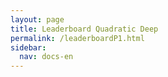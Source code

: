 ```yaml
---
layout: page
title: Leaderboard Quadratic Deep
permalink: /leaderboardP1.html
sidebar:
  nav: docs-en
---
```


<script>
window.onload = function () {

  var chart1 = new CanvasJS.Chart("P1_Train_Loss", {
    zoomEnabled: true,
    theme:"light2",
  	animationEnabled: true,
  	title:{
  		text: "Train Loss Quadratic Deep"
  	},
  	axisY :{
  		includeZero: false,
  		title: "Loss"
  	},
    axisX: {
  		title: "Epoch"
  	},
  	toolTip: {
  		shared: "true"
  	},
  	legend:{
  		cursor:"pointer",
  		itemclick : toggleDataSeries1
  	},
  	data: [{
  		type: "spline",
  		visible: true,
  		showInLegend: true,
  		name: "SGD",
  		dataPoints: [
      { y: 353.55887233189173  },
      { y: 103.25334025791715  },
      { y: 100.82564653669087  },
      { y: 98.77339324951171  },
      { y: 97.03137305123467  },
      { y: 95.54859542846681  },
      { y: 94.28285576956613  },
      { y: 93.19917308262416  },
      { y: 92.26852242606027  },
      { y: 91.46677638462612  },
      { y: 90.77386540004186  },
      { y: 90.1730589730399  },
      { y: 89.65039313180105  },
      { y: 89.19419413975307  },
      { y: 88.7946779523577  },
      { y: 88.44364351545063  },
      { y: 88.13418818882533  },
      { y: 87.86049662998745  },
      { y: 87.61766139439175  },
      { y: 87.40152914864677  },
      { y: 87.20857271466936  },
      { y: 87.03579799107143  },
      { y: 86.88064880371093  },
      { y: 86.7409445626395  },
      { y: 86.61481137956892  },
      { y: 86.50064174107143  },
      { y: 86.39704971313476  },
      { y: 86.30283998761858  },
      { y: 86.21697082519532  },
      { y: 86.13854304722378  },
      { y: 86.06676733834402  },
      { y: 86.00095748901367  },
      { y: 85.94050979614256  },
      { y: 85.88489368983677  },
      { y: 85.83364203316825  },
      { y: 85.78634098597935  },
      { y: 85.74261986868723  },
      { y: 85.70215944562639  },
      { y: 85.66466380528041  },
      { y: 85.62987191336495  },
      { y: 85.59755597795758  },
      { y: 85.56750085013253  },
      { y: 85.53952080862864  },
      { y: 85.51344724382673  },
      { y: 85.48912495204381  },
      { y: 85.46641453334263  },
      { y: 85.44519032069614  },
      { y: 85.42533711024693  },
      { y: 85.406751033238  },
      { y: 85.38933661324637  },
      { y: 85.37300556727817  },
      { y: 85.35768160138812  },
      { y: 85.3432880946568  },
      { y: 85.32975910731724  },
      { y: 85.31703469412666  },
      { y: 85.3050565447126  },
      { y: 85.2937737601144  },
      { y: 85.28313860212054  },
      { y: 85.27310791015626  },
      { y: 85.26363677978516  },
      { y: 85.25469131469725  },
      { y: 85.24623707362582  },
      { y: 85.23823907034736  },
      { y: 85.23066918509349  },
      { y: 85.22349897112164  },
      { y: 85.21670554024833  },
      { y: 85.21026120867049  },
      { y: 85.20414712088449  },
      { y: 85.19833984375  },
      { y: 85.19282172066825  },
      { y: 85.1875762939453  },
      { y: 85.18258481706891  },
      { y: 85.17783257620675  },
      { y: 85.17330616542272  },
      { y: 85.16899152483259  },
      { y: 85.16487710135323  },
      { y: 85.16094818115234  },
      { y: 85.15719898768833  },
      { y: 85.15361426217216  },
      { y: 85.15018920898439  },
      { y: 85.1469108581543  },
      { y: 85.14377256120954  },
      { y: 85.14076538085938  },
      { y: 85.13788615635463  },
      { y: 85.13512442452569  },
      { y: 85.13247419084823  },
      { y: 85.1299298967634  },
      { y: 85.12748740059989  },
      { y: 85.12513841901507  },
      { y: 85.12287935529437  },
      { y: 85.12070672171457  },
      { y: 85.1186156136649  },
      { y: 85.11659970964703  },
      { y: 85.11465988159179  },
      { y: 85.1127881731306  },
      { y: 85.11098294939313  },
      { y: 85.109241267613  },
      { y: 85.10755865914481  },
      { y: 85.10593327113561  },
      { y: 85.10436346871512  },
      { y: 85.10284412928989  },
  		]
  	},
  	{
  		type: "spline",
  		showInLegend: true,
  		visible: true,
  		name: "Momentum",
  		dataPoints: [
      { y: 353.55887233189173  },
      { y: 266.9059960501535  },
      { y: 137.66128245762417  },
      { y: 151.86495731898717  },
      { y: 200.18267168317522  },
      { y: 217.3509735107422  },
      { y: 180.33151005336217  },
      { y: 138.3656345912388  },
      { y: 163.554046194894  },
      { y: 166.93055180140902  },
      { y: 133.7752826145717  },
      { y: 152.91504625592913  },
      { y: 170.8464586530413  },
      { y: 143.04455370221817  },
      { y: 118.26481770106723  },
      { y: 111.68779285975866  },
      { y: 133.50297906058174  },
      { y: 155.86338915143693  },
      { y: 128.73816125052315  },
      { y: 100.01416386195592  },
      { y: 110.17451738630022  },
      { y: 123.21340898786272  },
      { y: 125.33240378243583  },
      { y: 115.6369527544294  },
      { y: 99.51328855242048  },
      { y: 102.59872349330355  },
      { y: 110.64678922380719  },
      { y: 105.26671360560825  },
      { y: 105.70133252825056  },
      { y: 107.48072193690709  },
      { y: 99.70951232910156  },
      { y: 95.94833286830358  },
      { y: 96.97229679652621  },
      { y: 100.87752184186664  },
      { y: 104.28951198032925  },
      { y: 95.45869859967914  },
      { y: 88.23839056832449  },
      { y: 94.53720550537109  },
      { y: 98.40207366943359  },
      { y: 95.73168552943639  },
      { y: 92.73087496076312  },
      { y: 89.82379510062081  },
      { y: 90.58124476841517  },
      { y: 92.38111659458704  },
      { y: 91.30363322666713  },
      { y: 91.69656437465122  },
      { y: 91.13393990652902  },
      { y: 87.79922278267996  },
      { y: 88.22444468906949  },
      { y: 90.56267307826451  },
      { y: 90.2280770438058  },
      { y: 88.84206248692104  },
      { y: 87.12327532087053  },
      { y: 86.81707404000419  },
      { y: 88.42214856828963  },
      { y: 88.53778403145927  },
      { y: 87.54686028616769  },
      { y: 87.22026127406528  },
      { y: 86.6068731035505  },
      { y: 86.39594334193637  },
      { y: 87.14187534877233  },
      { y: 87.18864266531808  },
      { y: 86.66567927769252  },
      { y: 86.19476078578404  },
      { y: 85.66544145856587  },
      { y: 86.0932322910854  },
      { y: 86.75147051130023  },
      { y: 86.31361737932478  },
      { y: 85.72826570783342  },
      { y: 85.42756631033761  },
      { y: 85.52897872924804  },
      { y: 86.0704992021833  },
      { y: 85.9434730529785  },
      { y: 85.37865883963448  },
      { y: 85.35131803240095  },
      { y: 85.45351420811244  },
      { y: 85.4138060433524  },
      { y: 85.45559419904436  },
      { y: 85.41224147251674  },
      { y: 85.32801273890902  },
      { y: 85.21888907296318  },
      { y: 85.01237607683454  },
      { y: 85.1706523350307  },
      { y: 85.4574188232422  },
      { y: 85.22767933436803  },
      { y: 84.91582303728377  },
      { y: 84.94366880144392  },
      { y: 85.12623596191406  },
      { y: 85.21065128871373  },
      { y: 85.05141307285854  },
      { y: 84.89034870692662  },
      { y: 84.94985035487585  },
      { y: 85.02860194614956  },
      { y: 84.97345330374583  },
      { y: 84.9444595336914  },
      { y: 84.9676612854004  },
      { y: 84.92253417968752  },
      { y: 84.87767693655833  },
      { y: 84.8706151689802  },
      { y: 84.9112073625837  },
      { y: 84.95579637799943  },
  		]
  	},
  	{
  		type: "spline",
  		showInLegend: true,
      visible: true,
  		name: "Adam",
  		dataPoints: [
      { y: 353.55887233189173  },
      { y: 140.09020276750834  },
      { y: 108.38200825282506  },
      { y: 117.7900531223842  },
      { y: 105.64454705374581  },
      { y: 99.19034347534179  },
      { y: 99.13356650216238  },
      { y: 96.25341720581055  },
      { y: 94.6547374180385  },
      { y: 93.67200720650808  },
      { y: 92.49487958635603  },
      { y: 91.70707397460936  },
      { y: 90.95823843819755  },
      { y: 90.32571857997348  },
      { y: 89.78018515450614  },
      { y: 89.29480220249721  },
      { y: 88.87237527029855  },
      { y: 88.49451522827147  },
      { y: 88.15999853951591  },
      { y: 87.86098927089147  },
      { y: 87.59349931989398  },
      { y: 87.35308325631277  },
      { y: 87.13678327287946  },
      { y: 86.9416363307408  },
      { y: 86.7652684892927  },
      { y: 86.60552313668386  },
      { y: 86.46058458600724  },
      { y: 86.32892488752094  },
      { y: 86.20913096836634  },
      { y: 86.09998430524553  },
      { y: 86.00043029785155  },
      { y: 85.9095296587263  },
      { y: 85.8264410836356  },
      { y: 85.75042386736189  },
      { y: 85.68081599644252  },
      { y: 85.61702510288782  },
      { y: 85.55851800101144  },
      { y: 85.50481491088867  },
      { y: 85.45548716953822  },
      { y: 85.41014622279575  },
      { y: 85.36843817574638  },
      { y: 85.33004553658621  },
      { y: 85.2946781703404  },
      { y: 85.2620743887765  },
      { y: 85.23199615478515  },
      { y: 85.20422690255302  },
      { y: 85.17857022966658  },
      { y: 85.1548447745187  },
      { y: 85.13288977486748  },
      { y: 85.11255547659738  },
      { y: 85.09370891026087  },
      { y: 85.07622637067523  },
      { y: 85.05999221801758  },
      { y: 85.04490716116769  },
      { y: 85.03087757655553  },
      { y: 85.01781899588448  },
      { y: 85.00565338134764  },
      { y: 84.99430858067103  },
      { y: 84.98372323172434  },
      { y: 84.9738329206194  },
      { y: 84.96458914620537  },
      { y: 84.95594024658203  },
      { y: 84.94784033639093  },
      { y: 84.94024919782366  },
      { y: 84.93312868390764  },
      { y: 84.92644348144532  },
      { y: 84.92016350882395  },
      { y: 84.91425824846542  },
      { y: 84.90870012555804  },
      { y: 84.9034665788923  },
      { y: 84.89853352137973  },
      { y: 84.89388013567245  },
      { y: 84.8894885471889  },
      { y: 84.88533739362444  },
      { y: 84.88141446794782  },
      { y: 84.87770418439592  },
      { y: 84.87419052124022  },
      { y: 84.87086203438895  },
      { y: 84.86770586286272  },
      { y: 84.86471121651786  },
      { y: 84.86186839512418  },
      { y: 84.85916704450334  },
      { y: 84.85660040719168  },
      { y: 84.85415867396762  },
      { y: 84.85183323451452  },
      { y: 84.84961863926478  },
      { y: 84.8475093296596  },
      { y: 84.84549636840819  },
      { y: 84.84357637677874  },
      { y: 84.84174259730747  },
      { y: 84.83999077933176  },
      { y: 84.83831656319754  },
      { y: 84.83671471732004  },
      { y: 84.83518229893276  },
      { y: 84.83371407645089  },
      { y: 84.83230852399554  },
      { y: 84.83095866612025  },
      { y: 84.82966635567801  },
      { y: 84.8284265790667  },
      { y: 84.82723530360632  },
      { y: 84.82609143938338  },
  		]
  	},
  	// {
  	// 	type: "rangeArea",
  	// 	showInLegend: false,
  	// 	visible: true,
  	// 	name: "MomentumCI",
    //   markerSize: 0,
  	// 	lineThickness: 0,
    //   toolTipContent: null,
  	// 	dataPoints: [
  	// 		{ y: [3.96, 3.76] },
  	// 		{ y: [3.86, 3.76] },
    //     { y: [3.96, 3.76] },
    //     { y: [3.96, 3.76] },
    //     { y: [3.96, 3.76] },
    //     { y: [3.96, 3.76] },
    //     { y: [3.96, 3.76] },
    //     { y: [3.96, 3.76] },
    //     { y: [3.96, 3.76] },
    //     { y: [3.96, 3.76] }
  	// 	]
  	// },
    ]
  });
  chart1.render();

  function toggleDataSeries1(e) {
  	if (typeof(e.dataSeries.visible) === "undefined" || e.dataSeries.visible ){
  		e.dataSeries.visible = false;
      // if (e.dataSeriesIndex == 1){e.chart.options.data[0].visible=false}; # To hide multiple charts
  	} else {
  		e.dataSeries.visible = true;
  	}
  	chart1.render();
  }

var chart2 = new CanvasJS.Chart("P1_Test_Loss", {
  zoomEnabled: true,
  theme:"light2",
	animationEnabled: true,
	title:{
		text: "Test Loss Quadratic Deep"
	},
	axisY :{
		includeZero: false,
		title: "Loss"
	},
  axisX: {
		title: "Epoch"
	},
	toolTip: {
		shared: "true"
	},
	legend:{
		cursor:"pointer",
		itemclick : toggleDataSeries2
	},
	data: [{
		type: "spline",
		visible: true,
		showInLegend: true,
		name: "SGD",
		dataPoints: [
    { y: 353.4467642647879  },
    { y: 105.33041959490095  },
    { y: 102.9216447012765  },
    { y: 100.88787514822822  },
    { y: 99.16266468593052  },
    { y: 97.69517266409737  },
    { y: 96.44333463396345  },
    { y: 95.37229494367327  },
    { y: 94.4531390598842  },
    { y: 93.66185019356864  },
    { y: 92.97844783238001  },
    { y: 92.38628932407923  },
    { y: 91.87148677280972  },
    { y: 91.42243750435964  },
    { y: 91.02942461286271  },
    { y: 90.68429903302874  },
    { y: 90.38021512712751  },
    { y: 90.11140703473772  },
    { y: 89.87300981794085  },
    { y: 89.66090905325753  },
    { y: 89.47161494663784  },
    { y: 89.30216685703823  },
    { y: 89.1500386919294  },
    { y: 89.0130758013044  },
    { y: 88.88943056379046  },
    { y: 88.77751737322126  },
    { y: 88.67597133091519  },
    { y: 88.58361533028739  },
    { y: 88.49942539760045  },
    { y: 88.42251793997627  },
    { y: 88.35211813790457  },
    { y: 88.28755133492606  },
    { y: 88.22822745186943  },
    { y: 88.17362518310546  },
    { y: 88.12328632899693  },
    { y: 88.07680729457311  },
    { y: 88.03382971627371  },
    { y: 87.99403250558036  },
    { y: 87.95713272094727  },
    { y: 87.92287608555384  },
    { y: 87.89103589739119  },
    { y: 87.86140812465123  },
    { y: 87.83380661010742  },
    { y: 87.80806764875139  },
    { y: 87.78404181344169  },
    { y: 87.76159253801619  },
    { y: 87.74059688023159  },
    { y: 87.72094519478934  },
    { y: 87.70253317696708  },
    { y: 87.68526785714286  },
    { y: 87.6690658569336  },
    { y: 87.65384990147183  },
    { y: 87.63954533168247  },
    { y: 87.62609154837472  },
    { y: 87.61342577253069  },
    { y: 87.60149503435409  },
    { y: 87.59024549211775  },
    { y: 87.57963409423829  },
    { y: 87.56961539132254  },
    { y: 87.56015069144112  },
    { y: 87.55120348249162  },
    { y: 87.54273877825057  },
    { y: 87.53472475324358  },
    { y: 87.52713459559848  },
    { y: 87.5199376787458  },
    { y: 87.51311231340681  },
    { y: 87.50663321358817  },
    { y: 87.50048010689872  },
    { y: 87.49463272094727  },
    { y: 87.48907002040318  },
    { y: 87.4837778363909  },
    { y: 87.47873862130301  },
    { y: 87.47393624441965  },
    { y: 87.46935849870955  },
    { y: 87.46499099731444  },
    { y: 87.46082186017718  },
    { y: 87.45684062412806  },
    { y: 87.45303540910993  },
    { y: 87.44939629690988  },
    { y: 87.44591522216795  },
    { y: 87.44257965087891  },
    { y: 87.43938620431082  },
    { y: 87.43632463727678  },
    { y: 87.43338841029575  },
    { y: 87.43057076590401  },
    { y: 87.42786723545619  },
    { y: 87.4252679007394  },
    { y: 87.42276927403041  },
    { y: 87.42036655970982  },
    { y: 87.41805507114957  },
    { y: 87.41582968575615  },
    { y: 87.41368517194475  },
    { y: 87.41161902291432  },
    { y: 87.40962731497629  },
    { y: 87.40770536150251  },
    { y: 87.40585000174386  },
    { y: 87.40405883789063  },
    { y: 87.4023290361677  },
    { y: 87.40065656389508  },
    { y: 87.39903891427176  },
    { y: 87.39747445242745  },
		]
	},
	{
		type: "spline",
		showInLegend: true,
		visible: true,
		name: "Momentum",
		dataPoints: [
    { y: 353.4467642647879  },
    { y: 271.1579857962472  },
    { y: 137.8846156529018  },
    { y: 154.9484159197126  },
    { y: 203.0399913242885  },
    { y: 217.38095833914622  },
    { y: 185.7894282749721  },
    { y: 138.09225485665456  },
    { y: 167.1742468697684  },
    { y: 170.0439939226423  },
    { y: 134.2614283970424  },
    { y: 157.8357173374721  },
    { y: 171.11030840192524  },
    { y: 146.76621725899832  },
    { y: 120.41600559779576  },
    { y: 112.91433933803015  },
    { y: 137.78782828194753  },
    { y: 155.80048217773438  },
    { y: 132.47181069510324  },
    { y: 101.9534560067313  },
    { y: 111.34887619018555  },
    { y: 126.89882899693082  },
    { y: 126.2056413922991  },
    { y: 118.68732070922852  },
    { y: 101.31398969377791  },
    { y: 105.05493676321848  },
    { y: 113.17574659075055  },
    { y: 106.77102148873466  },
    { y: 109.384315599714  },
    { y: 108.5147054399763  },
    { y: 102.72710233415876  },
    { y: 98.60025874546595  },
    { y: 98.2775924682617  },
    { y: 104.4419664655413  },
    { y: 105.60211279732842  },
    { y: 98.29235414777483  },
    { y: 90.47884750366211  },
    { y: 96.31167046683176  },
    { y: 101.61056158883231  },
    { y: 96.86492418561662  },
    { y: 95.80358439854214  },
    { y: 91.97592980521065  },
    { y: 92.23693106515069  },
    { y: 95.61073390415737  },
    { y: 92.81700079781669  },
    { y: 94.30854230608257  },
    { y: 93.52180034092494  },
    { y: 89.84988752092636  },
    { y: 90.79398106166295  },
    { y: 92.60911494663783  },
    { y: 92.81763589041574  },
    { y: 90.85489730834959  },
    { y: 89.57344567435129  },
    { y: 89.13499734061106  },
    { y: 90.48401434762137  },
    { y: 91.10206516810825  },
    { y: 89.52324164254324  },
    { y: 89.74025290352957  },
    { y: 88.6963011605399  },
    { y: 88.7050198146275  },
    { y: 89.60768454415458  },
    { y: 89.06379089355468  },
    { y: 89.44874758039201  },
    { y: 88.13608561924526  },
    { y: 88.0054183959961  },
    { y: 88.69593244280134  },
    { y: 88.56201814923968  },
    { y: 89.09062543596539  },
    { y: 87.7674318586077  },
    { y: 87.71219351632254  },
    { y: 88.08221817016602  },
    { y: 87.98219855172293  },
    { y: 88.5960812159947  },
    { y: 87.43458895002092  },
    { y: 87.65222505841938  },
    { y: 87.9144137791225  },
    { y: 87.38390415736606  },
    { y: 88.03269871303014  },
    { y: 87.51916536603655  },
    { y: 87.59247022356305  },
    { y: 87.66443230765208  },
    { y: 87.09077998570032  },
    { y: 87.60463997977122  },
    { y: 87.70539899553572  },
    { y: 87.48694588797431  },
    { y: 87.25877107892717  },
    { y: 87.21022785731724  },
    { y: 87.42969927106586  },
    { y: 87.48632223946706  },
    { y: 87.38360366821288  },
    { y: 87.12382649012974  },
    { y: 87.29093420846121  },
    { y: 87.282373046875  },
    { y: 87.25665697370256  },
    { y: 87.27858145577567  },
    { y: 87.14591554914202  },
    { y: 87.34163600376675  },
    { y: 87.05454330444336  },
    { y: 87.16285738263812  },
    { y: 87.31436146327428  },
    { y: 87.04504100254604  },
		]
	},
	{
		type: "spline",
		showInLegend: true,
    visible: true,
		name: "Adam",
		dataPoints: [
    { y: 353.4467642647879  },
    { y: 141.82456316266743  },
    { y: 110.82862200055804  },
    { y: 120.07771606445313  },
    { y: 107.79111502511162  },
    { y: 101.35434047154018  },
    { y: 101.23110667637415  },
    { y: 98.36140267508371  },
    { y: 96.88731536865235  },
    { y: 95.93683035714287  },
    { y: 94.73043986729213  },
    { y: 93.94866747174945  },
    { y: 93.21465999058316  },
    { y: 92.60011771065848  },
    { y: 92.06774150303433  },
    { y: 91.57962057931084  },
    { y: 91.16114087785994  },
    { y: 90.79154096330915  },
    { y: 90.45996987479074  },
    { y: 90.16360048566547  },
    { y: 89.89778376988002  },
    { y: 89.6590688432966  },
    { y: 89.44498846871511  },
    { y: 89.25066539219448  },
    { y: 89.07489384242464  },
    { y: 88.9159570966448  },
    { y: 88.77147020612443  },
    { y: 88.6400211879185  },
    { y: 88.52030116489956  },
    { y: 88.41114316667827  },
    { y: 88.31147591727122  },
    { y: 88.22032634190153  },
    { y: 88.13692092895508  },
    { y: 88.06052921840123  },
    { y: 87.99048222133092  },
    { y: 87.92619596208846  },
    { y: 87.8671606881278  },
    { y: 87.8128998892648  },
    { y: 87.76298326764787  },
    { y: 87.71703611101422  },
    { y: 87.67470714024135  },
    { y: 87.63568322317941  },
    { y: 87.59967989240374  },
    { y: 87.56643818446568  },
    { y: 87.53572278703962  },
    { y: 87.50731920514788  },
    { y: 87.4810320172991  },
    { y: 87.4566868373326  },
    { y: 87.43412050519672  },
    { y: 87.41318555559431  },
    { y: 87.39374760219029  },
    { y: 87.37568631853375  },
    { y: 87.35888878958568  },
    { y: 87.34325408935548  },
    { y: 87.3286869594029  },
    { y: 87.31510522024972  },
    { y: 87.3024314880371  },
    { y: 87.29059448242187  },
    { y: 87.27952924455914  },
    { y: 87.26917681012836  },
    { y: 87.259483228411  },
    { y: 87.2503996712821  },
    { y: 87.24188079833985  },
    { y: 87.23388388497487  },
    { y: 87.22637176513672  },
    { y: 87.21930934361049  },
    { y: 87.21266457693918  },
    { y: 87.20640771048409  },
    { y: 87.2005109514509  },
    { y: 87.19495119367326  },
    { y: 87.18970565795898  },
    { y: 87.18474894932336  },
    { y: 87.18006580897739  },
    { y: 87.17563814435685  },
    { y: 87.17144601004465  },
    { y: 87.16747567313058  },
    { y: 87.16371220179965  },
    { y: 87.160145677839  },
    { y: 87.15676095145089  },
    { y: 87.15354646955218  },
    { y: 87.15049057006836  },
    { y: 87.14758889334543  },
    { y: 87.14482628958567  },
    { y: 87.14219687325614  },
    { y: 87.13969257899694  },
    { y: 87.1373057774135  },
    { y: 87.13503036499023  },
    { y: 87.13285838535855  },
    { y: 87.13078558785574  },
    { y: 87.128804234096  },
    { y: 87.12691345214843  },
    { y: 87.12510354178293  },
    { y: 87.12337275913782  },
    { y: 87.12171478271486  },
    { y: 87.12012721470424  },
    { y: 87.1186067853655  },
    { y: 87.11714782714844  },
    { y: 87.11574914114816  },
    { y: 87.11440669468472  },
    { y: 87.11311754499164  },
    { y: 87.11188027518135  },
		]
	},
	// {
	// 	type: "rangeArea",
	// 	showInLegend: false,
	// 	visible: true,
	// 	name: "MomentumCI",
  //   markerSize: 0,
	// 	lineThickness: 0,
  //   toolTipContent: null,
	// 	dataPoints: [
	// 		{ y: [3.96, 3.76] },
	// 		{ y: [3.86, 3.76] },
  //     { y: [3.96, 3.76] },
  //     { y: [3.96, 3.76] },
  //     { y: [3.96, 3.76] },
  //     { y: [3.96, 3.76] },
  //     { y: [3.96, 3.76] },
  //     { y: [3.96, 3.76] },
  //     { y: [3.96, 3.76] },
  //     { y: [3.96, 3.76] }
	// 	]
	// },
  ]
});
chart2.render();

function toggleDataSeries2(e) {
	if (typeof(e.dataSeries.visible) === "undefined" || e.dataSeries.visible ){
		e.dataSeries.visible = false;
    // if (e.dataSeriesIndex == 1){e.chart.options.data[0].visible=false}; # To hide multiple charts
	} else {
		e.dataSeries.visible = true;
	}
	chart2.render();
}
}
</script>

<div id="P1_Train_Loss" style="width: 45%; height: 300px;display: inline-block;"></div>
<div id="P1_Test_Loss" style="width: 45%; height: 300px;display: inline-block;"></div>
<script type="text/javascript" src="https://canvasjs.com/assets/script/canvasjs.min.js"></script>
